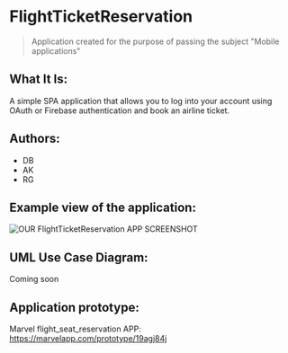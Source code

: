 # FlightTicketReservation
> Application created for the purpose of passing the subject "Mobile applications"

## What It Is:
A simple SPA application that allows you to log into your account using OAuth or Firebase authentication and book an airline ticket.

## Authors:
- DB
- AK
- RG

## Example view of the application:
![OUR FlightTicketReservation APP SCREENSHOT](./ "D")

## UML Use Case Diagram:
Coming soon

## Application prototype:
Marvel flight_seat_reservation APP: https://marvelapp.com/prototype/19agj84j
